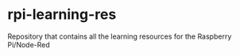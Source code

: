 # rpi-learning-res
Repository that contains all the learning resources for the Raspberry Pi/Node-Red
